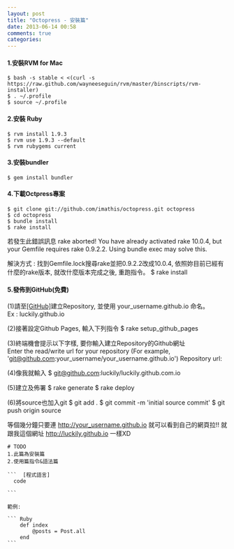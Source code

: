 ```yaml
---
layout: post
title: "Octopress - 安裝篇"
date: 2013-06-14 00:58
comments: true
categories: 
---
```




#### 1.安裝RVM for Mac
	$ bash -s stable < <(curl -s https://raw.github.com/wayneeseguin/rvm/master/binscripts/rvm-installer)
	$ . ~/.profile
	$ source ~/.profile

#### 2.安裝 Ruby
	$ rvm install 1.9.3
	$ rvm use 1.9.3 --default
	$ rvm rubygems current

#### 3.安裝bundler
	$ gem install bundler
	
#### 4.下載Octpress專案
	$ git clone git://github.com/imathis/octopress.git octopress
	$ cd octopress
	$ bundle install
	$ rake install

   若發生此錯誤訊息
	rake aborted!
	You have already activated rake 10.0.4, but your Gemfile requires rake 0.9.2.2. Using bundle exec may solve this.

   解決方式 : 找到Gemfile.lock搜尋rake並把0.9.2.2改成10.0.4, 依照妳目前已經有什麼的rake版本, 就改什麼版本完成之後, 重跑指令。
	$ rake install

#### 5.發佈到GitHub(免費)
   
   (1)請至<a target="_blank" href="https://github.com">[GitHub]</a>建立Repository, 並使用 your_username.github.io 命名。
   <br />
   Ex : luckily.github.io

   (2)接著設定Github Pages, 輸入下列指令
	$ rake setup_github_pages

   (3)終端機會提示以下字樣, 要你輸入建立Repository的Github網址
   <br>
	Enter the read/write url for your repository
	(For example, 'git@github.com:your_username/your_username.github.io')
	Repository url:

   (4)像我就輸入
	$ git@github.com:luckily/luckily.github.com.io

   (5)建立及佈署
	$ rake generate
	$ rake deploy

   (6)將source也加入git
	$ git add .
	$ git commit -m 'initial source commit'
	$ git push origin source

   等個幾分鐘只要連 http://your_username.github.io 就可以看到自己的網頁拉!!
   就跟我這個網址  http://luckily.github.io 一樣XD


	# TODO
	1.此篇為安裝篇
	2.使用篇指令&語法篇

	```  [程式語言]
	  code

	```

	範例:

	``` Ruby
		def index
			@posts = Post.all
		end
	```
